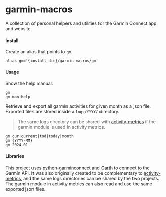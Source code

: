 # garmin-macros
A collection of personal helpers and utilities for the Garmin Connect app and website.

#### Install

Create an alias that points to `gm`.

    alias gm='{install_dir}/garmin-macros/gm'


#### Usage

Show the help manual.

    gm
    gm man|help

Retrieve and export all garmin activities for given month as a json file. Exported files are stored inside a `logs/YYYY/` directory. 

> The same logs directory can be shared with [activity-metrics](https://github.com/ryt/activity-metrics) if the garmin module is used in activity metrics.

    gm cur|current|tod|today|month
    gm {YYYY-MM}
    gm 2024-01

#### Libraries
This project uses [python-garminconnect](https://github.com/cyberjunky/python-garminconnect) and [Garth](https://github.com/matin/garth) to connect to the Garmin API. It was also originally created to be complementary to [activity-metrics](https://github.com/ryt/activity-metrics), and the same logs directories can be shared by the two projects. The garmin module in activity metrics can also read and use the same exported json files.


